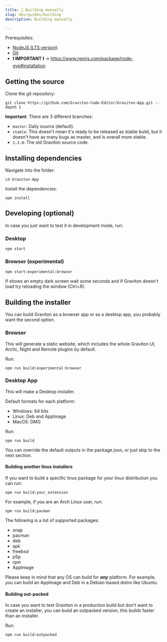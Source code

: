 ```yaml
---
title: 🤠 Building manually
slug: dev/guides/building
description: Building manually

---
```


Prerequisites:

- [NodeJS (LTS version)](https://nodejs.org/en/)
- [Git](https://git-scm.com/)
- **❗ IMPORTANT ❗** -> https://www.npmjs.com/package/node-gyp#installation

## Getting the source

Clone the git repository:

```shell
git clone https://github.com/Graviton-Code-Editor/Graviton-App.git --depth 1
```

**Important**: There are 3 different branches:

- `master`: Daily source (default).
- `stable`: This doesn't mean it's ready to be released as stable build, but it doesn't have as many bugs as master, and is overall more stable.
- `1.3.0`: The old Graviton source code.


## Installing dependencies

Navigate into the folder:

```shell
cd Graviton-App
```

Install the dependencies:

```shell
npm install
```

## Developing (optional)

In case you just want to test it in development mode, run:

### Desktop

```shell
npm start
```

### Browser (experimental)

```shell
npm start:experimental:browser
```

If shows an empty dark screen wait some seconds and if Graviton doesn't load try reloading the window (Ctrl+R).


## Building the installer

You can build Graviton as a browser app or as a desktop app, you probably want the second option.

### Browser

This will generate a static website, which includes the whole Graviton UI, Arctic, Night and Remote plugins by default.

Run:

```shell
npm run build:experimental:browser
```

### Desktop App

This will make a Desktop installer.

Default formats for each platform:

- Windows: 64 bits
- Linux: Deb and AppImage
- MacOS: DMG

Run:

```shell
npm run build
```

You can override the default outputs in the package.json, or just skip to the next section.


#### Building another linux installers

If you want to build a specific linux package for your linux distribution you can run:

```shell
npm run build:your_extension
```

For example, if you are an Arch Linux user, run:

```shell
npm run build:pacman
```

The following is a list of supported packages:

- snap
- pacman
- deb
- apk
- freebsd
- p5p
- rpm
- AppImage

Please keep in mind that any OS can build for ***any*** platform. For example, you can build an AppImage and Deb in a Debian-based distro like Ubuntu.

#### Building out-packed

In case you want to test Graviton in a production build but don't want to create an installer, you can build an outpacked version, this builds faster than an installer.

Run:
```shell
npm run build:outpacked
```
